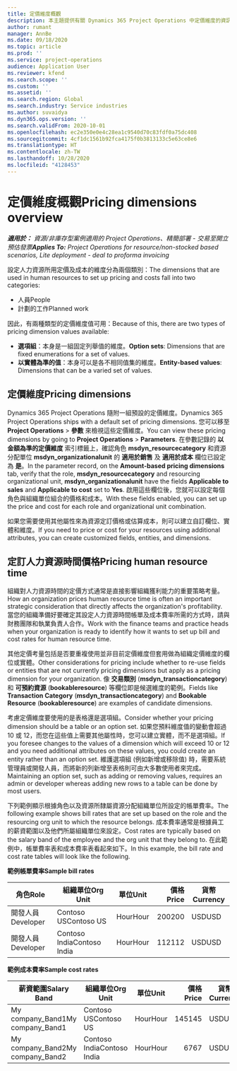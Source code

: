 ```yaml
---
title: 定價維度概觀
description: 本主題提供有關 Dynamics 365 Project Operations 中定價維度的資訊。
author: rumant
manager: AnnBe
ms.date: 09/18/2020
ms.topic: article
ms.prod: ''
ms.service: project-operations
audience: Application User
ms.reviewer: kfend
ms.search.scope: ''
ms.custom: ''
ms.assetid: ''
ms.search.region: Global
ms.search.industry: Service industries
ms.author: suvaidya
ms.dyn365.ops.version: ''
ms.search.validFrom: 2020-10-01
ms.openlocfilehash: ec2e350e0e4c28ea1c9540d70c83fdf0a75dc408
ms.sourcegitcommit: 4cf1dc1561b92fca4175f0b3813133c5e63ce8e6
ms.translationtype: HT
ms.contentlocale: zh-TW
ms.lasthandoff: 10/28/2020
ms.locfileid: "4128453"
---
```

# <a name="pricing-dimensions-overview"></a><span data-ttu-id="590a2-103">定價維度概觀</span><span class="sxs-lookup"><span data-stu-id="590a2-103">Pricing dimensions overview</span></span>

<span data-ttu-id="590a2-104">_**適用於：** 資源/非庫存型案例適用的 Project Operations、精簡部署 - 交易至開立預估發票_</span><span class="sxs-lookup"><span data-stu-id="590a2-104">_**Applies To:** Project Operations for resource/non-stocked based scenarios, Lite deployment - deal to proforma invoicing_</span></span>

<span data-ttu-id="590a2-105">設定人力資源所用定價及成本的維度分為兩個類別：</span><span class="sxs-lookup"><span data-stu-id="590a2-105">The dimensions that are used in human resources to set up pricing and costs fall into two categories:</span></span>

- <span data-ttu-id="590a2-106">人員</span><span class="sxs-lookup"><span data-stu-id="590a2-106">People</span></span>
- <span data-ttu-id="590a2-107">計劃的工作</span><span class="sxs-lookup"><span data-stu-id="590a2-107">Planned work</span></span>

<span data-ttu-id="590a2-108">因此，有兩種類型的定價維度值可用：</span><span class="sxs-lookup"><span data-stu-id="590a2-108">Because of this, there are two types of pricing dimension values available:</span></span>

- <span data-ttu-id="590a2-109">**選項組**：本身是一組固定列舉值的維度。</span><span class="sxs-lookup"><span data-stu-id="590a2-109">**Option sets**: Dimensions that are fixed enumerations for a set of values.</span></span>
- <span data-ttu-id="590a2-110">**以實體為準的值**：本身可以是各不相同值集的維度。</span><span class="sxs-lookup"><span data-stu-id="590a2-110">**Entity-based values**: Dimensions that can be a varied set of values.</span></span>

## <a name="pricing-dimensions"></a><span data-ttu-id="590a2-111">定價維度</span><span class="sxs-lookup"><span data-stu-id="590a2-111">Pricing dimensions</span></span>

<span data-ttu-id="590a2-112">Dynamics 365 Project Operations 隨附一組預設的定價維度。</span><span class="sxs-lookup"><span data-stu-id="590a2-112">Dynamics 365 Project Operations ships with a default set of pricing dimensions.</span></span> <span data-ttu-id="590a2-113">您可以移至 **Project Operations** > **參數** 來檢視這些定價維度。</span><span class="sxs-lookup"><span data-stu-id="590a2-113">You can view these pricing dimensions by going to **Project Operations** > **Parameters**.</span></span> <span data-ttu-id="590a2-114">在參數記錄的 **以金額為準的定價維度** 索引標籤上，確認角色 **msdyn_resourcecategory** 和資源分配單位 **msdyn_organizationalunit** 的 **適用於銷售** 及 **適用於成本** 欄位已設定為 **是**。</span><span class="sxs-lookup"><span data-stu-id="590a2-114">In the parameter record, on the **Amount-based pricing dimensions** tab, verify that the role, **msdyn_resourcecategory** and resourcing organizational unit, **msdyn_organizationalunit** have the fields **Applicable to sales** and **Applicable to cost** set to **Yes**.</span></span> <span data-ttu-id="590a2-115">啟用這些欄位後，您就可以設定每個角色與組織單位組合的價格和成本。</span><span class="sxs-lookup"><span data-stu-id="590a2-115">With these fields enabled, you can set up the price and cost for each role and organizational unit combination.</span></span>

<span data-ttu-id="590a2-116">如果您需要使用其他屬性來為資源定訂價格或估算成本，則可以建立自訂欄位、實體和維度。</span><span class="sxs-lookup"><span data-stu-id="590a2-116">If you need to price or cost for your resources using additional attributes, you can create customized fields, entities, and dimensions.</span></span>

## <a name="pricing-human-resource-time"></a><span data-ttu-id="590a2-117">定訂人力資源時間價格</span><span class="sxs-lookup"><span data-stu-id="590a2-117">Pricing human resource time</span></span>
<span data-ttu-id="590a2-118">組織對人力資源時間的定價方式通常是直接影響組織獲利能力的重要策略考量。</span><span class="sxs-lookup"><span data-stu-id="590a2-118">How an organization prices human resource time is often an important strategic consideration that directly affects the organization's profitability.</span></span> <span data-ttu-id="590a2-119">當您的組織準備好要確定其設定人力資源時間帳單及成本費率所需的方式時，請與財務團隊和執業負責人合作。</span><span class="sxs-lookup"><span data-stu-id="590a2-119">Work with the finance teams and practice heads when your organization is ready to identify how it wants to set up bill and cost rates for human resource time.</span></span>

<span data-ttu-id="590a2-120">其他定價考量包括是否要重複使用並非目前定價維度但套用做為組織定價維度的欄位或實體。</span><span class="sxs-lookup"><span data-stu-id="590a2-120">Other considerations for pricing include whether to re-use fields or entities that are not currently pricing dimensions but apply as a pricing dimension for your organization.</span></span> <span data-ttu-id="590a2-121">像 **交易類別** (**msdyn_transactioncategory**) 和 **可預約資源** (**bookableresource**) 等欄位即是候選維度的範例。</span><span class="sxs-lookup"><span data-stu-id="590a2-121">Fields like **Transaction Category** (**msdyn_transactioncategory**) and **Bookable Resource** (**bookableresource**) are examples of candidate dimensions.</span></span> 

<span data-ttu-id="590a2-122">考慮定價維度要使用的是表格還是選項組。</span><span class="sxs-lookup"><span data-stu-id="590a2-122">Consider whether your pricing dimension should be a table or an option set.</span></span> <span data-ttu-id="590a2-123">如果您預料維度值的變動會超過 10 或 12，而您在這些值上需要其他屬性時，您可以建立實體，而不是選項組。</span><span class="sxs-lookup"><span data-stu-id="590a2-123">If you foresee changes to the values of a dimension which will exceed 10 or 12 and you need additional attributes on these values, you could create an entity rather than an option set.</span></span> <span data-ttu-id="590a2-124">維護選項組 (例如新增或移除值) 時，需要系統管理員或開發人員，而將新的列新增至表格則可由大多數使用者來完成。</span><span class="sxs-lookup"><span data-stu-id="590a2-124">Maintaining an option set, such as adding or removing values, requires an admin or developer whereas adding new rows to a table can be done by most users.</span></span>

<span data-ttu-id="590a2-125">下列範例顯示根據角色以及資源所隸屬資源分配組織單位所設定的帳單費率。</span><span class="sxs-lookup"><span data-stu-id="590a2-125">The following example shows bill rates that are set up based on the role and the resourcing org unit to which the resource belongs.</span></span> <span data-ttu-id="590a2-126">成本費率通常是根據員工的薪資範圍以及他們所屬組織單位來設定。</span><span class="sxs-lookup"><span data-stu-id="590a2-126">Cost rates are typically based on the salary band of the employee and the org unit that they belong to.</span></span> <span data-ttu-id="590a2-127">在此範例中，帳單費率表和成本費率表看起來如下。</span><span class="sxs-lookup"><span data-stu-id="590a2-127">In this example, the bill rate and cost rate tables will look like the following.</span></span>

<span data-ttu-id="590a2-128">**範例帳單費率**</span><span class="sxs-lookup"><span data-stu-id="590a2-128">**Sample bill rates**</span></span>

| <span data-ttu-id="590a2-129">角色</span><span class="sxs-lookup"><span data-stu-id="590a2-129">Role</span></span>        | <span data-ttu-id="590a2-130">組織單位</span><span class="sxs-lookup"><span data-stu-id="590a2-130">Org Unit</span></span>    |<span data-ttu-id="590a2-131">單位</span><span class="sxs-lookup"><span data-stu-id="590a2-131">Unit</span></span>      |<span data-ttu-id="590a2-132">價格</span><span class="sxs-lookup"><span data-stu-id="590a2-132">Price</span></span>      |<span data-ttu-id="590a2-133">貨幣</span><span class="sxs-lookup"><span data-stu-id="590a2-133">Currency</span></span>  |
| ------------|-------------|----------|----------:|----------|
| <span data-ttu-id="590a2-134">開發人員</span><span class="sxs-lookup"><span data-stu-id="590a2-134">Developer</span></span>   | <span data-ttu-id="590a2-135">Contoso US</span><span class="sxs-lookup"><span data-stu-id="590a2-135">Contoso US</span></span>  |<span data-ttu-id="590a2-136">Hour</span><span class="sxs-lookup"><span data-stu-id="590a2-136">Hour</span></span> | <span data-ttu-id="590a2-137">200</span><span class="sxs-lookup"><span data-stu-id="590a2-137">200</span></span>|<span data-ttu-id="590a2-138">USD</span><span class="sxs-lookup"><span data-stu-id="590a2-138">USD</span></span>     |
| <span data-ttu-id="590a2-139">開發人員</span><span class="sxs-lookup"><span data-stu-id="590a2-139">Developer</span></span>   | <span data-ttu-id="590a2-140">Contoso India</span><span class="sxs-lookup"><span data-stu-id="590a2-140">Contoso India</span></span> |<span data-ttu-id="590a2-141">Hour</span><span class="sxs-lookup"><span data-stu-id="590a2-141">Hour</span></span>|   <span data-ttu-id="590a2-142">112</span><span class="sxs-lookup"><span data-stu-id="590a2-142">112</span></span>|<span data-ttu-id="590a2-143">USD</span><span class="sxs-lookup"><span data-stu-id="590a2-143">USD</span></span>     |


<span data-ttu-id="590a2-144">**範例成本費率**</span><span class="sxs-lookup"><span data-stu-id="590a2-144">**Sample cost rates**</span></span>

| <span data-ttu-id="590a2-145">薪資範圍</span><span class="sxs-lookup"><span data-stu-id="590a2-145">Salary Band</span></span>     | <span data-ttu-id="590a2-146">組織單位</span><span class="sxs-lookup"><span data-stu-id="590a2-146">Org Unit</span></span>    |<span data-ttu-id="590a2-147">單位</span><span class="sxs-lookup"><span data-stu-id="590a2-147">Unit</span></span>      |<span data-ttu-id="590a2-148">價格</span><span class="sxs-lookup"><span data-stu-id="590a2-148">Price</span></span>      |<span data-ttu-id="590a2-149">貨幣</span><span class="sxs-lookup"><span data-stu-id="590a2-149">Currency</span></span>  |
| ----------------|-------------|----------|----------:|----------|
| <span data-ttu-id="590a2-150">My company_Band1</span><span class="sxs-lookup"><span data-stu-id="590a2-150">My company_Band1</span></span> | <span data-ttu-id="590a2-151">Contoso US</span><span class="sxs-lookup"><span data-stu-id="590a2-151">Contoso US</span></span>  |<span data-ttu-id="590a2-152">Hour</span><span class="sxs-lookup"><span data-stu-id="590a2-152">Hour</span></span> | <span data-ttu-id="590a2-153">145</span><span class="sxs-lookup"><span data-stu-id="590a2-153">145</span></span>|<span data-ttu-id="590a2-154">USD</span><span class="sxs-lookup"><span data-stu-id="590a2-154">USD</span></span>     |
| <span data-ttu-id="590a2-155">My company_Band2</span><span class="sxs-lookup"><span data-stu-id="590a2-155">My company_Band2</span></span> | <span data-ttu-id="590a2-156">Contoso India</span><span class="sxs-lookup"><span data-stu-id="590a2-156">Contoso India</span></span> |<span data-ttu-id="590a2-157">Hour</span><span class="sxs-lookup"><span data-stu-id="590a2-157">Hour</span></span>|   <span data-ttu-id="590a2-158">67</span><span class="sxs-lookup"><span data-stu-id="590a2-158">67</span></span>|<span data-ttu-id="590a2-159">USD</span><span class="sxs-lookup"><span data-stu-id="590a2-159">USD</span></span>     |
